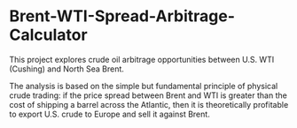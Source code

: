 # Brent-WTI-Spread-Arbitrage-Calculator
This project explores crude oil arbitrage opportunities between U.S. WTI (Cushing) and North Sea Brent.

The analysis is based on the simple but fundamental principle of physical crude trading: if the price spread between Brent and WTI is greater than the cost of shipping a barrel across the Atlantic, then it is theoretically profitable to export U.S. crude to Europe and sell it against Brent.
